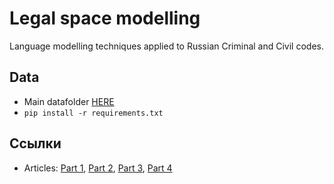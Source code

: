 # Legal space modelling

Language modelling techniques applied to Russian Criminal and Civil codes.

## Data
- Main datafolder [HERE](https://drive.google.com/drive/folders/11xylGLQnz1NRLrzxyJQdc0E_avZZuoMK)
- `pip install -r requirements.txt`

## Ссылки
- Articles: [Part 1](https://heterarchica.wordpress.com/2018/04/05/legal-space-modelling-using-natural-language-understanding-%D0%B8%D0%B7%D1%83%D1%87%D0%B5%D0%BD%D0%B8%D0%B5-%D0%BC%D0%B0%D1%82%D0%B5%D0%BC%D0%B0%D1%82%D0%B8%D1%87%D0%B5%D1%81%D0%BA%D0%BE%D0%B9/),
[Part 2](https://heterarchica.wordpress.com/2018/04/09/legal-space-modelling-using-natural-language-understanding-%D0%B8%D0%B7%D1%83%D1%87%D0%B5%D0%BD%D0%B8%D0%B5-%D0%BC%D0%B0%D1%82%D0%B5%D0%BC%D0%B0%D1%82%D0%B8%D1%87%D0%B5%D1%81%D0%BA%D0%BE/), [Part 3](https://heterarchica.wordpress.com/2018/04/13/legal-space-modelling-using-natural-language-understanding-%D0%B8%D0%B7%D1%83%D1%87%D0%B5%D0%BD%D0%B8%D0%B5-%D0%BC%D0%B0%D1%82%D0%B5%D0%BC%D0%B0%D1%82%D0%B8%D1%87%D0%B5%D1%81%D0%BA%D0%BE-2/), 
[Part 4](https://heterarchica.wordpress.com/2018/04/20/legal-space-modelling-using-natural-language-understanding-%D0%B8%D0%B7%D1%83%D1%87%D0%B5%D0%BD%D0%B8%D0%B5-%D0%BC%D0%B0%D1%82%D0%B5%D0%BC%D0%B0%D1%82%D0%B8%D1%87%D0%B5%D1%81%D0%BA%D0%BE-3/)
